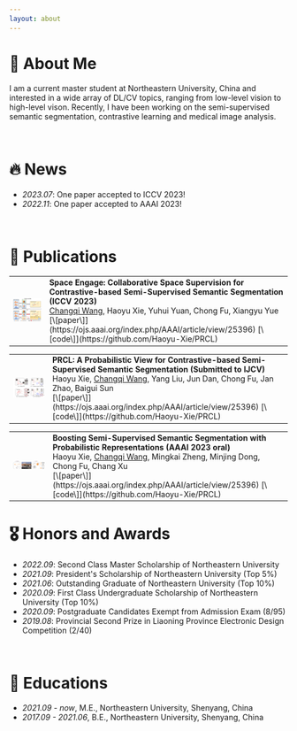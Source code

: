 ```yaml
---
layout: about 
---
```


# 🙋 About Me
I am a current master student at Northeastern University, China and interested in a wide array of DL/CV topics, ranging from low-level vision to high-level vison. Recently, I have been working on the semi-supervised semantic segmentation, contrastive learning and medical image analysis.

<br/>

# 🔥 News
* *2023.07*: One paper accepted to ICCV 2023!
* *2022.11*: One paper accepted to AAAI 2023!

<br/>

# 📝 Publications
<table>
<tr align="left">
<td><img src="assets/img/CSS.png" width="500px" alt="sym"></td>
<td>
 <b>Space Engage: Collaborative Space Supervision for Contrastive-based Semi-Supervised Semantic Segmentation (ICCV 2023)</b> <br/>
 <u>Changqi Wang</u>, Haoyu Xie, Yuhui Yuan, Chong Fu, Xiangyu Yue <br/>
[\[paper\]](https://ojs.aaai.org/index.php/AAAI/article/view/25396) [\[code\]](https://github.com/Haoyu-Xie/PRCL)<br/>
</td>
</tr>

</table>
<table>
<tr align="left">
<td><img src="assets/img/PTT.png" width="500px" alt="sym"></td>
<td>
 <b>PRCL: A Probabilistic View for Contrastive-based Semi-Supervised Semantic Segmentation (Submitted to IJCV)</b> <br/>
Haoyu Xie, <u>Changqi Wang</u>, Yang Liu, Jun Dan, Chong Fu, Jan Zhao, Baigui Sun <br/>
[\[paper\]](https://ojs.aaai.org/index.php/AAAI/article/view/25396) [\[code\]](https://github.com/Haoyu-Xie/PRCL)<br/>
</td>
</tr>
 
</table>
<table>
<tr align="left">
<td><img src="assets/img/PRCL.png" width="500px" alt="sym"></td>
<td>
 <b>Boosting Semi-Supervised Semantic Segmentation with Probabilistic Representations (AAAI 2023 oral)</b> <br/>
 Haoyu Xie, <u>Changqi Wang</u>, Mingkai Zheng, Minjing Dong, Chong Fu, Chang Xu <br/>
[\[paper\]](https://ojs.aaai.org/index.php/AAAI/article/view/25396) [\[code\]](https://github.com/Haoyu-Xie/PRCL)<br/>
</td>
</tr>
</table>

# 🎖 Honors and Awards
* *2022.09*: Second Class Master Scholarship of Northeastern University
* *2021.09*: President's Scholarship of Northeastern University (Top 5%)
* *2021.06*: Outstanding Graduate of Northeastern University (Top 10%)
* *2020.09*: First Class Undergraduate Scholarship of Northeastern University (Top 10%)
* *2020.09*: Postgraduate Candidates Exempt from Admission Exam (8/95)
* *2019.08*: Provincial Second Prize in Liaoning Province Electronic Design Competition (2/40)

<br/>

# 📖 Educations
- *2021.09 - now*, M.E., Northeastern University, Shenyang, China
- *2017.09 - 2021.06*, B.E., Northeastern University, Shenyang, China
